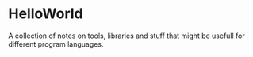 # HelloWorld
A collection of notes on tools, libraries and stuff that might be usefull for different program languages. 
